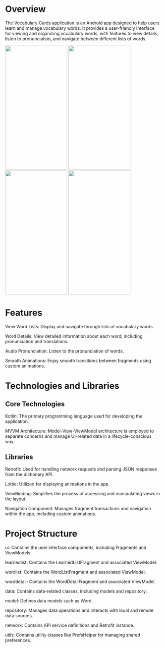 
# Overview
The Vocabulary Cards application is an Android app designed to help users learn and manage vocabulary words. It provides a user-friendly interface for viewing and organizing vocabulary words, with features to view details, listen to pronunciation, and navigate between different lists of words.



<img src="https://github.com/user-attachments/assets/5c8daf4b-8a25-4322-a8d1-1fab68fad298" width="200" height="400">
<img src="https://github.com/user-attachments/assets/8344efdf-9081-4d63-8b61-0309daac3894" width="200" height="400">
<img src="https://github.com/user-attachments/assets/5455372c-48b0-481a-83f0-f0125be6f4f2" width="200" height="400">
<img src="https://github.com/user-attachments/assets/27899487-038a-4ea4-b929-2805eb14e3c3" width="200" height="400">

# Features
View Word Lists: Display and navigate through lists of vocabulary words.

Word Details: View detailed information about each word, including pronunciation and translations.

Audio Pronunciation: Listen to the pronunciation of words.

Smooth Animations: Enjoy smooth transitions between fragments using custom animations.


# Technologies and Libraries

## Core Technologies
Kotlin: The primary programming language used for developing the application.

MVVM Architecture: Model-View-ViewModel architecture is employed to separate concerns and manage UI-related data in a lifecycle-conscious way.

## Libraries
Retrofit: Used for handling network requests and parsing JSON responses from the dictionary API.

Lottie: Utilized for displaying animations in the app.

ViewBinding: Simplifies the process of accessing and manipulating views in the layout.

Navigation Component: Manages fragment transactions and navigation within the app, including custom animations.

# Project Structure
ui: Contains the user interface components, including Fragments and ViewModels.

learnedlist: Contains the LearnedListFragment and associated ViewModel.

wordlist: Contains the WordListFragment and associated ViewModel.

worddetail: Contains the WordDetailFragment and associated ViewModel.

data: Contains data-related classes, including models and repository.


model: Defines data models such as Word.

repository: Manages data operations and interacts with local and remote data sources.

network: Contains API service definitions and Retrofit instance.

utils: Contains utility classes like PrefsHelper for managing shared preferences.


